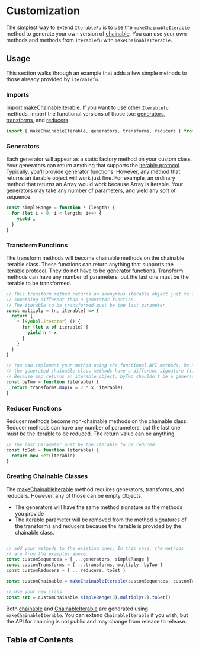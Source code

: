 # Customization

The simplest way to extend `IterableFu` is to use the `makeChainableIterable` method to generate your
own version of [chainable](chainable.md). You can use your own methods and methods from `iterablefu` 
with `makeChainableIterable`.

## Usage

This section walks through an example that adds a few simple methods to those already provided by `iterablefu`.

### Imports

Import [makeChainableIterable](#makechainableiterable). If you want to use other `Iterablefu` methods, import the functional versions of those too: [generators](generators.md), [transforms](transforms.md), and [reducers](reducers.md).

```javascript
import { makeChainableIterable, generators, transforms, reducers } from 'iterablefu'
```

### Generators

Each generator will appear as a static factory method on your custom class. Your generators can return anything that supports the [iterable protocol](https://developer.mozilla.org/en-US/docs/Web/JavaScript/Reference/Iteration_protocols#The_iterable_protocol). Typically, you'll provide [generator functions](https://developer.mozilla.org/en-US/docs/Web/JavaScript/Reference/Statements/function*). However, any method that returns an iterable object will work just fine. For example, an ordinary method that returns an Array would work because Array is iterable. Your generators may take any number of parameters, and yield any sort of sequence.

```javascript
const simpleRange = function * (length) {
  for (let i = 0; i < length; i++) {
    yield i
  }
}
```

### Transform Functions

The transform methods will become chainable methods on the chainable iterable class. These functions can return anything that supports the [iterable protocol](https://developer.mozilla.org/en-US/docs/Web/JavaScript/Reference/Iteration_protocols#The_iterable_protocol). They do not have to be [generator functions](https://developer.mozilla.org/en-US/docs/Web/JavaScript/Reference/Statements/function*). Transform methods can have any
number of parameters, but the last one must be the iterable to be transformed.

```javascript
// This transform method returns an anonymous iterable object just to show
// something different than a generator function.
// The iterable to be transformed must be the last parameter.
const multiply = (n, iterable) => {
  return {
    * [Symbol.iterator] () {
      for (let x of iterable) {
        yield n * x
      }
    }
  }
}

// You can implement your method using the functional API methods. Do not use 'this', because
// the generated chainable class methods have a different signature (i.e. no iterable parameter).
// Because map returns an iterable object, byTwo shouldn't be a generator function itself (no asterisk).
const byTwo = function (iterable) {
  return transforms.map(x = 2 * x, iterable)
}
```

### Reducer Functions

Reducer methods become non-chainable methods on the chainable class. Reducer methods can have any number of parameters,
but the last one must be the iterable to be reduced. The return value can be anything.

```javascript
// The last parameter must be the iterable to be reduced
const toSet = function (iterable) {
  return new Set(iterable)
}
```

### Creating Chainable Classes

The [makeChainableIterable](#makechainableiterable) method requires generators, transforms, and reducers. However, any
of those can be empty Objects.

- The generators will have the same method signature as the methods you provide
- The iterable parameter will be removed from the method signatures of the transforms and reducers
because the iterable is provided by the chainable class.

```javascript

// add your methods to the existing ones. In this case, the methods
// are from the examples above.
const customSequences = { ...generators, simpleRange }
const customTransforms = { ...transforms, multiply, byTwo }
const customReducers = { ...reducers, toSet }

const customChainable = makeChainableIterable(customSequences, customTransforms, customReducers)

// Use your new class
const set = customChainable.simpleRange(3).multiply(2).toSet()
```

Both [chainable](chainable.md) and [ChainableIterable](ChainableIterable.md) are generated using `makeChainableIterable`.
You can extend `ChainableIterable` if you wish, but the API for chaining is not public and may change from release to release.

## Table of Contents
